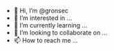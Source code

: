 - 👋 Hi, I’m @gronsec
- 👀 I’m interested in ...
- 🌱 I’m currently learning ...
- 💞️ I’m looking to collaborate on ...
- 📫 How to reach me ...

<!---
gronsec/gronsec is a ✨ special ✨ repository because its `README.md` (this file) appears on your GitHub profile.
You can click the Preview link to take a look at your changes.
--->

